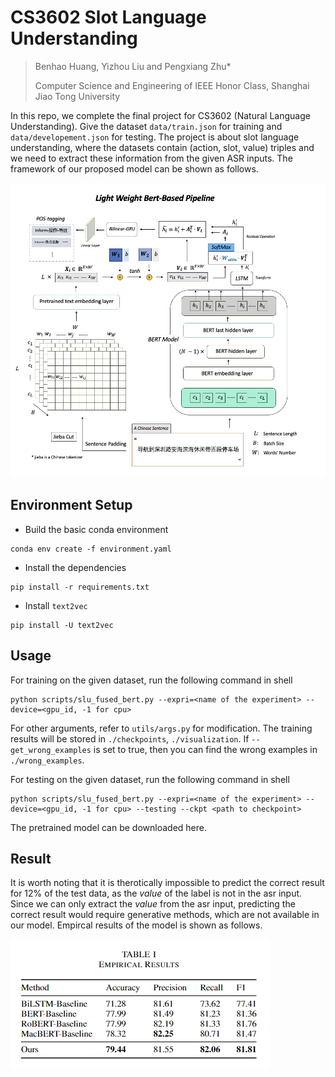# CS3602 Slot Language Understanding

> Benhao Huang, Yizhou Liu and Pengxiang Zhu*
> 
> Computer Science and Engineering of IEEE Honor Class, Shanghai Jiao Tong University

In this repo, we complete the final project for CS3602 (Natural Language Understanding). Give the dataset `data/train.json` for training and `data/developement.json` for testing. The project is about slot language understanding, where the datasets contain (action, slot, value) triples and we need to extract these information from the given ASR inputs. The framework of our proposed model can be shown as follows.

![framework](imgs/framework.jpg)

## Environment Setup

- Build the basic conda environment
```
conda env create -f environment.yaml
```

- Install the dependencies

```
pip install -r requirements.txt
```

- Install `text2vec`
```
pip install -U text2vec
```


## Usage

For training on the given dataset, run the following command in shell

```shell
python scripts/slu_fused_bert.py --expri=<name of the experiment> --device=<gpu_id, -1 for cpu>
```

For other arguments, refer to `utils/args.py` for modification. The training results will be stored in `./checkpoints`, `./visualization`. If `--get_wrong_examples` is set to true, then you can find the wrong examples in `./wrong_examples`.


For testing on the given dataset, run the following command in shell

```shell
python scripts/slu_fused_bert.py --expri=<name of the experiment> --device=<gpu_id, -1 for cpu> --testing --ckpt <path to checkpoint>
```

The pretrained model can be downloaded here.


## Result

It is worth noting that it is therotically impossible to predict the correct result for 12% of the test data, as the *value* of the label is not in the asr input. Since we can only extract the *value* from the asr input, predicting the correct result would require generative methods, which are not available in our model. Empircal results of the model is shown as follows.

![](imgs/result.png)

